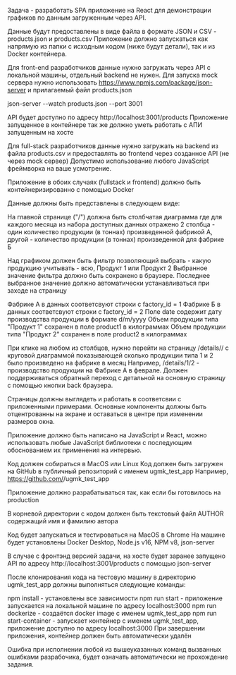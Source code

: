 Задача - разработать SPA приложение на React для демонстрации графиков по данным загруженным через API.

Данные будут предоставлены в виде файла в формате JSON и CSV - products.json и products.csv
Приложение должно запускаться как напрямую из папки с исходным кодом (ниже будут детали), так и из Docker контейнера.

Для front-end разработчиков данные нужно загружать через API с локальной машины, отдельный backend не нужен.
Для запуска mock сервера нужно использовать https://www.npmjs.com/package/json-server и прилагаемый файл products.json

json-server --watch products.json --port 3001

API будет доступно по адресу http://localhost:3001/products
Приложение запущенное в контейнере так же должно уметь работать с АПИ запущенным на хосте

Для full-stack разработчиков данные нужно загружать на backend из файла products.csv и предоставлять во frontend через созданное API (не через mock сервер) Допустимо использование любого JavaScript фреймворка на ваше усмотрение.

Приложение в обоих случаях (fullstack и frontend) должно быть контейнеризированно с помощью Docker

Данные должны быть представлены в следующем виде:

На главной странице ("/") должна быть столбчатая диаграмма где для каждого месяца из набора доступных данных
отражено 2 столбца - один количество продукции (в тоннах) произведенной фабрикой А, другой - количество продукции (в тоннах) произведенной для фабрике Б

Над графиком должен быть фильтр позволяющий выбрать - какую продукцию учитывать - всю, Продукт 1 или Продукт 2
Выбранное значение фильтра должно быть сохранено в браузере. Последнее выбранное значение должно автоматически устанавливаться при заходе на страницу

Фабрике A в данных соответсвуют строки с factory_id = 1
Фабрике Б в данных соответсвуют строки с factory_id = 2
Поле date содержит дату производства продукции в формате d/m/yyyy
Объем продукции типа "Продукт 1" сохранен в поле product1 в килограммах
Объем продукции типа "Продукт 2" сохранен в поле product2 в килограммах

При клике на любом из столбцов, нужно перейти на страницу /details/<factory id>/<month number> с круговой диаграммой показывающей сколько продукции типа 1 и 2 было произведено на фабрике <factory id> в месяц <month number>
Например, /details/1/2 - производство продукции на Фабрике A в феврале.
Должен поддерживаться обратный переход с детальной на основную страницу с помощью кнопки back браузера.

Страницы должны выглядеть и работать в соответсвии с приложенными примерами.
Основные компоненты должны быть отцентрованны на экране и оставаться в центре при изменении размеров окна.

Приложение должно быть написано на JavaScript и React, можно использовать любые JavaScript библиотеки с
последующим обоснованием их применения на интервью.

Код должен собираться в MacOS или Linux
Код должен быть загружен на GitHub в публичный репозиторий с именем ugmk_test_app
Например, https://github.com/<user name>/ugmk_test_app

Приложение должно разрабатываться так, как если бы готовилось на production

В корневой директории с кодом должен быть текстовый файл AUTHOR содержащий имя и фамилию автора

Код будет запускаться и тестироваться на MacOS в Chrome
На машине будет установлены Docker Desktop, Node.js v16, NPM v8, json-server

В случае с фронтэнд версией задачи, на хосте будет заранее запущено API по адресу http://localhost:3001/products с помощью json-server

После клонирования кода на тестовую машину в директорию ugmk_test_app должны выполняться следующие команды:

npm install - установлены все зависимости
npm run start - приложение запускается на локальной машине по адресу localhost:3000
npm run dockerize - создаётся docker image c именем ugmk_test_app
npm run start-container - запускает контейнер с именем ugmk_test_app, приложение доступно по адресу localhost:3000 При завершении приложения, контейнер должен быть автоматически удалён

Ошибка при исполнении любой из вышеуказанных команд вызванных ошибками разрабочика, будет означать автоматически не прохождение задания.




